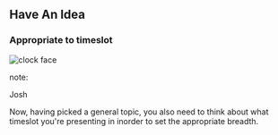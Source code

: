 ## Have An Idea

### Appropriate to timeslot

![clock face](images/clock_face.jpg)

note:

Josh

Now, having picked a general topic, you also need to think 
about what timeslot you're presenting in inorder to set
the appropriate breadth.